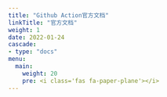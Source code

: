 ```yaml
---
title: "Github Action官方文档"
linkTitle: "官方文档"
weight: 1
date: 2022-01-24
cascade:
- type: "docs"
menu:
  main:
    weight: 20
    pre: <i class='fas fa-paper-plane'></i>
---
```




